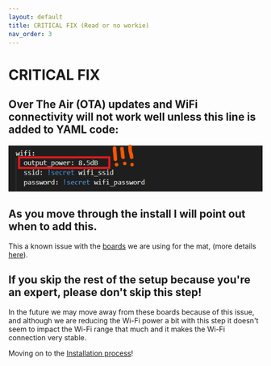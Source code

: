 ```yaml
---
layout: default
title: CRITICAL FIX (Read or no workie)
nav_order: 3
---
```


# CRITICAL FIX

## Over The Air (OTA) updates and WiFi connectivity will not work well unless this line is added to YAML code:

<img src="images/critical_wifi.png" width="600">

## As you move through the install I will point out when to add this.

This a known issue with the [boards](https://www.wemos.cc/en/latest/c3/c3_mini.html) we are using for the mat, (more details [here](https://community.home-assistant.io/t/unable-to-connect-to-wifi-auth-expired-and-association-expired/678570/2)).

## If you skip the rest of the setup because you're an expert, please don't skip this step!

In the future we may move away from these boards because of this issue, and although we are reducing the Wi-Fi power a bit with this step it doesn't seem to impact the Wi-Fi range that much and it makes the Wi-Fi connection very stable.

Moving on to the [Installation process](https://ascmats.github.io/mat_install.html)!
